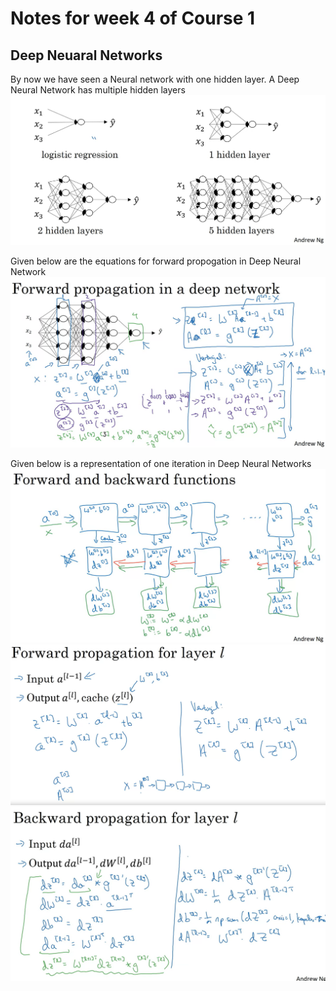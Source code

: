 # Notes for week 4 of Course 1

## Deep Neuaral Networks

By now we have seen a Neural network with one hidden layer. A Deep Neural Network has multiple hidden layers
![alt text](imgs/image-20.png)

Given below are the equations for forward propogation in Deep Neural Network
![alt text](imgs/image-21.png)

Given below is a representation of one iteration in Deep Neural Networks  
![alt text](imgs/image-22.png)
![alt text](imgs/image-23.png)
![alt text](imgs/image-24.png)
